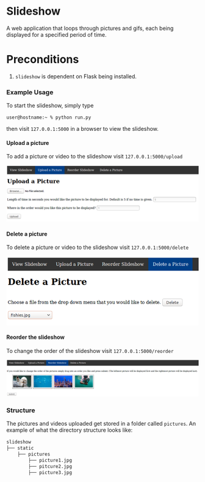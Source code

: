 # Slideshow

A web application that loops through pictures and gifs, each being displayed for a specified period of time.

# Preconditions
1. `slideshow` is dependent on Flask being installed. 

### Example Usage
To start the slideshow, simply type
```
user@hostname:~ % python run.py
```
then visit `127.0.0.1:5000` in a browser to view the slideshow.

#### Upload a picture 
To add a picture or video to the slideshow visit `127.0.0.1:5000/upload`

![Upload Screenshot](screenshots/upload.png)

#### Delete a picture 
To delete a picture or video to the slideshow visit `127.0.0.1:5000/delete`

![Upload Screenshot](screenshots/delete.png)

#### Reorder the slideshow
To change the order of the slideshow visit `127.0.0.1:5000/reorder`

![Upload Screenshot](screenshots/reorder.png)

### Structure
The pictures and videos uploaded get stored in a folder called `pictures`. An example of what the directory structure looks like:

```
slideshow
├── static
    ├── pictures
        ├── picture1.jpg
        ├── pitcure2.jpg
        ├── picture3.jpg
```
